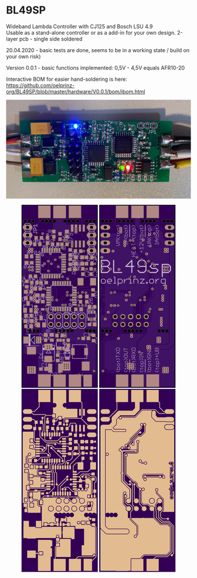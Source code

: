 # BL49SP
Wideband Lambda Controller with CJ125 and Bosch LSU 4.9<br/>
Usable as a stand-alone controller or as a add-in for your own design. 2-layer pcb - single side soldered<br/>

20.04.2020 - basic tests are done, seems to be in a working state / build on your own risk)<br/>

Version 0.0.1 - basic functions implemented: 0,5V - 4,5V equals AFR10-20<br/>

Interactive BOM for easier hand-soldering is here: https://github.com/oelprinz-org/BL49SP/blob/master/hardware/V0.0.1/bom/ibom.html

<img src="hardware/V0.0.1/V0.0.1_assembled.jpeg" title="Assembled Prototype">

<p align="center">
  <img src="hardware/V0.0.1/top.png" title="Top Side">
  <img src="hardware/V0.0.1/bottom.png" alt="accessibility text"><br/>
    <img src="hardware/V0.0.1/top_layer.png" title="Top Side">
  <img src="hardware/V0.0.1/bottom_layer.png" alt="accessibility text">
</p>

